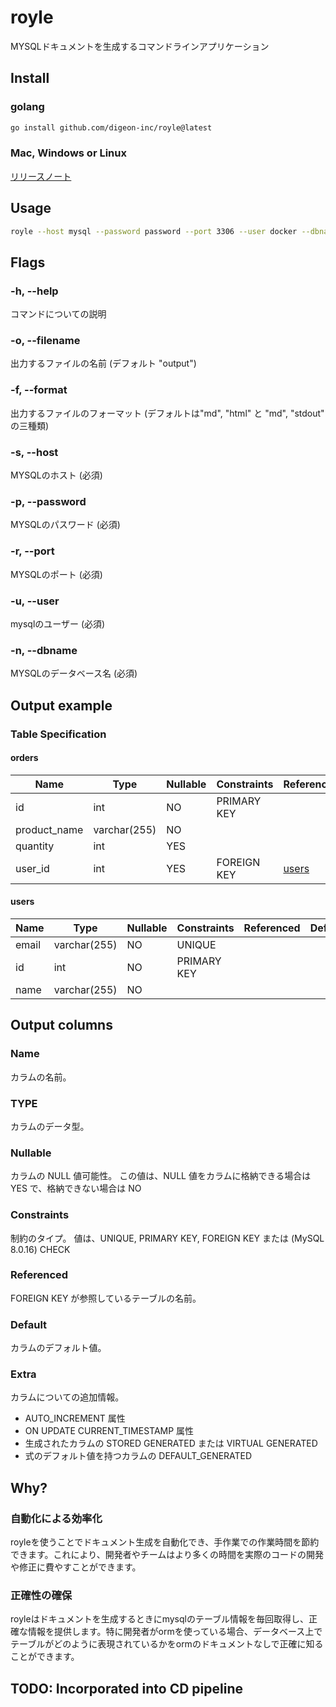 # royle

MYSQLドキュメントを生成するコマンドラインアプリケーション

## Install

### golang
  
```zsh
go install github.com/digeon-inc/royle@latest
```

### Mac, Windows or Linux

[リリースノート](https://github.com/digeon-inc/royle/releases)

## Usage

```zsh
royle --host mysql --password password --port 3306 --user docker --dbname template 
```

## Flags

### -h, --help
コマンドについての説明

### -o, --filename
出力するファイルの名前 (デフォルト "output")

### -f, --format
出力するファイルのフォーマット (デフォルトは"md", "html" と "md", "stdout" の三種類) 

### -s, --host
MYSQLのホスト (必須)

### -p, --password
MYSQLのパスワード (必須)

### -r, --port
MYSQLのポート (必須)

### -u, --user
mysqlのユーザー (必須)

### -n, --dbname
MYSQLのデータベース名 (必須)

## Output example

### Table Specification

#### orders

| Name | Type | Nullable | Constraints | Referenced | Default | Extra |
|-------------|----------------|-------------|-------------|-------|------------------------|-------------------|
| id | int | NO | PRIMARY KEY |  |  | auto_increment |
| product_name | varchar(255) | NO |  |  |  |  |
| quantity | int | YES |  |  | 1 |  |
| user_id | int | YES | FOREIGN KEY | [users](#users) |  |  |

#### users

| Name | Type | Nullable | Constraints | Referenced | Default | Extra |
|-------------|----------------|-------------|-------------|-------|------------------------|-------------------|
| email | varchar(255) | NO | UNIQUE |  |  |  |
| id | int | NO | PRIMARY KEY |  |  | auto_increment |
| name | varchar(255) | NO |  |  |  |  |

## Output columns

### Name
カラムの名前。

### TYPE
カラムのデータ型。

### Nullable
カラムの NULL 値可能性。 この値は、NULL 値をカラムに格納できる場合は YES で、格納できない場合は NO

### Constraints
制約のタイプ。 値は、UNIQUE, PRIMARY KEY, FOREIGN KEY または (MySQL 8.0.16) CHECK

### Referenced
FOREIGN KEY が参照しているテーブルの名前。

### Default
カラムのデフォルト値。

### Extra
カラムについての追加情報。
- AUTO_INCREMENT 属性
- ON UPDATE CURRENT_TIMESTAMP 属性
- 生成されたカラムの STORED GENERATED または VIRTUAL GENERATED
- 式のデフォルト値を持つカラムの DEFAULT_GENERATED

## Why?

### 自動化による効率化

royleを使うことでドキュメント生成を自動化でき、手作業での作業時間を節約できます。これにより、開発者やチームはより多くの時間を実際のコードの開発や修正に費やすことができます。

### 正確性の確保

royleはドキュメントを生成するときにmysqlのテーブル情報を毎回取得し、正確な情報を提供します。特に開発者がormを使っている場合、データベース上でテーブルがどのように表現されているかをormのドキュメントなしで正確に知ることができます。

## TODO: Incorporated into CD pipeline


